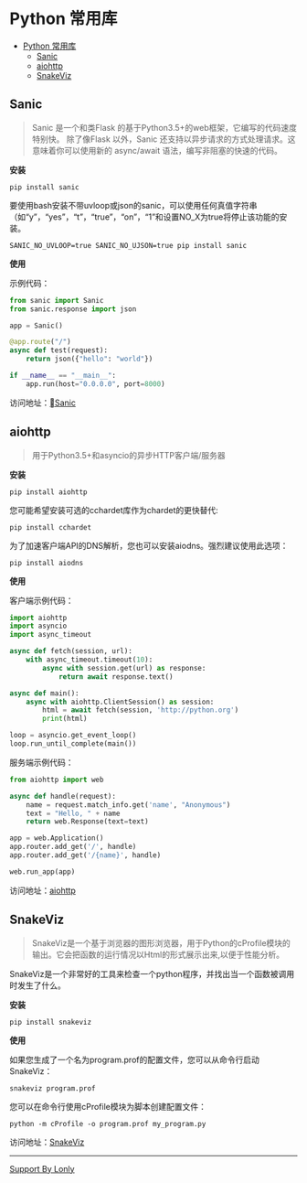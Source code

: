 # Python 常用库

<!-- TOC -->

- [Python 常用库](#python-常用库)
    - [Sanic](#sanic)
    - [aiohttp](#aiohttp)
    - [SnakeViz](#snakeviz)

<!-- /TOC -->

## Sanic

> Sanic 是一个和类Flask 的基于Python3.5+的web框架，它编写的代码速度特别快。
除了像Flask 以外，Sanic 还支持以异步请求的方式处理请求。这意味着你可以使用新的 async/await 语法，编写非阻塞的快速的代码。

**安装**

```
pip install sanic
```

要使用bash安装不带uvloop或json的sanic，可以使用任何真值字符串（如“y”，“yes”，“t”，“true”，“on”，“1”和设置NO_X为true将停止该功能的安装。

```
SANIC_NO_UVLOOP=true SANIC_NO_UJSON=true pip install sanic
```

**使用**

示例代码：
```python
from sanic import Sanic
from sanic.response import json

app = Sanic()

@app.route("/")
async def test(request):
    return json({"hello": "world"})

if __name__ == "__main__":
    app.run(host="0.0.0.0", port=8000)
```

访问地址：[Sanic](https://github.com/channelcat/sanic)

## aiohttp

> 用于Python3.5+和asyncio的异步HTTP客户端/服务器

**安装**

```
pip install aiohttp
```

您可能希望安装可选的cchardet库作为chardet的更快替代:

```
pip install cchardet
```

为了加速客户端API的DNS解析，您也可以安装aiodns。强烈建议使用此选项：

```
pip install aiodns
```

**使用**

客户端示例代码：
```python
import aiohttp
import asyncio
import async_timeout

async def fetch(session, url):
    with async_timeout.timeout(10):
        async with session.get(url) as response:
            return await response.text()

async def main():
    async with aiohttp.ClientSession() as session:
        html = await fetch(session, 'http://python.org')
        print(html)

loop = asyncio.get_event_loop()
loop.run_until_complete(main())
```

服务端示例代码：
```python
from aiohttp import web

async def handle(request):
    name = request.match_info.get('name', "Anonymous")
    text = "Hello, " + name
    return web.Response(text=text)

app = web.Application()
app.router.add_get('/', handle)
app.router.add_get('/{name}', handle)

web.run_app(app)
```

访问地址：[aiohttp](https://github.com/aio-libs/aiohttp/)

## SnakeViz

> SnakeViz是一个基于浏览器的图形浏览器，用于Python的cProfile模块的输出。它会把函数的运行情况以Html的形式展示出来,以便于性能分析。

SnakeViz是一个非常好的工具来检查一个python程序，并找出当一个函数被调用时发生了什么。

**安装**

```
pip install snakeviz
```

**使用**

如果您生成了一个名为program.prof的配置文件，您可以从命令行启动SnakeViz：

```
snakeviz program.prof
```

您可以在命令行使用cProfile模块为脚本创建配置文件：

```
python -m cProfile -o program.prof my_program.py
```

访问地址：[SnakeViz](https://jiffyclub.github.io/snakeviz/)

___
[Support By Lonly](mailto:lonly197@gmail.com)